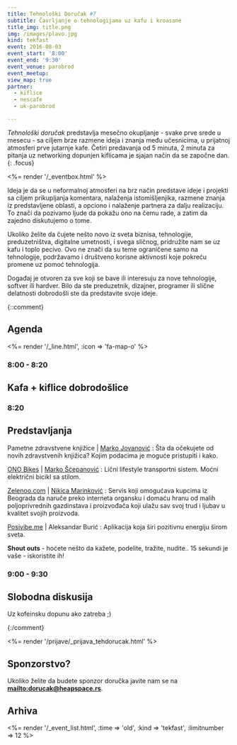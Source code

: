 ```yaml
---
title: Tehnološki Doručak #7
subtitle: Čavrljanje o tehnologijama uz kafu i kroasane
title_img: title.png
img: /images/plavo.jpg
kind: tekfast
event: 2016-08-03
event_start: '8:00'
event_end: '9:30'
event_venue: parobrod
event_meetup:
view_map: true
partner:
  - kiflice
  - nescafe
  - uk-parobrod

---
```


_Tehnološki doručak_ predstavlja mesečno okupljanje - svake prve srede u mesecu -
sa ciljem brze razmene ideja i znanja među učesnicima, u prijatnoj atmosferi prve
jutarnje kafe. Četiri predavanja od 5 minuta, 2 minuta za pitanja uz networking
dopunjen kiflicama je sjajan način da se započne dan.
{: .focus}

<%= render '/_eventbox.html' %>

Ideja je da se u neformalnoj atmosferi na brz način predstave ideje i projekti sa ciljem
prikupljanja komentara, nalaženja istomišljenjika, razmene znanja iz
predstavljene oblasti, a opciono i nalaženje partnera za dalju realizaciju. To
znači da pozivamo ljude da pokažu ono na čemu rade, a zatim da zajedno
diskutujemo o tome.

Ukoliko želite da čujete nešto novo iz sveta biznisa, tehnologije,
preduzetništva, digitalne umetnosti, i svega sličnog, pridružite nam se uz kafu
i toplo pecivo. Ovo ne znači da su teme ograničene samo na tehnologije, podržavamo i
društveno korisne aktivnosti koje pokreću promene uz pomoć tehnologija.

Događaj je otvoren za sve koji se bave ili interesuju za nove tehnologije,
softver ili hardver. Bilo da ste preduzetnik, dizajner, programer ili slične
delatnosti dobrodošli ste da predstavite svoje ideje.


{::comment}

## Agenda

<div class="agenda" markdown="1">
<%= render '/_line.html', :icon => 'fa-map-o' %>

### 8:00 - 8:20

## Kafa + kiflice dobrodošlice

### 8:20

## Predstavljanja

Pametne zdravstvene knjižice | [Marko Jovanović](https://rs.linkedin.com/in/marko-jovanović-b0a53a71)
: Šta da očekujete od novih zdravstvenih knjižica? Kojim podacima je moguće pristupiti i kako.

[ONO Bikes](http://www.onobikes.com/) | [Marko Šćepanović](https://www.linkedin.com/in/marko-scepanovic-90494688)
: Lični lifestyle transportni sistem. Moćni električni bicikl sa stilom.  

[Zelenoo.com](http://zelenoo.com/) | [Nikica Marinković](https://www.linkedin.com/in/nikica-marinkovic-65550429)
: Servis koji omogućava kupcima iz Beograda da naruče preko interneta organsku i domaću hranu od malih poljoprivrednih gazdinstava i proizvođača koji ulažu sav svoj trud i ljubav u kvalitet svojih proizvoda.

[Posivibe.me](http://posivibe.me/) | Aleksandar Burić
: Aplikacija koja širi pozitivnu energiju širom sveta.


**Shout outs** - hoćete nešto da kažete, podelite, tražite, nudite.. 15 sekundi je vaše - iskoristite ih!



### 9:00 - 9:30

## Slobodna diskusija

Uz kofeinsku dopunu ako zatreba ;)

</div>

{:/comment}


<%= render '/prijave/_prijava_tehdorucak.html' %>



## Sponzorstvo?

Ukoliko želite da budete sponzor doručka javite nam se na **<mailto:dorucak@heapspace.rs>**.

## Arhiva

<%= render '/_event_list.html', :time => 'old', :kind => 'tekfast', :limitnumber => 12 %>

